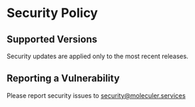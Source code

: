 # Security Policy

## Supported Versions

Security updates are applied only to the most recent releases.

## Reporting a Vulnerability

Please report security issues to security@moleculer.services
